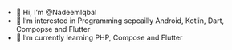 - 👋 Hi, I’m @NadeemIqbal
- 👀 I’m interested in Programming sepcailly Android, Kotlin, Dart, Compopse and Flutter
- 🌱 I’m currently learning PHP, Compose and Flutter

<!---
NadeemIqbal/NadeemIqbal is a ✨ special ✨ repository because its `README.md` (this file) appears on your GitHub profile.
You can click the Preview link to take a look at your changes.
--->
